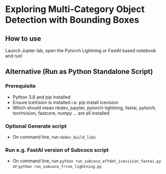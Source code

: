 # Exploring Multi-Category Object Detection with Bounding Boxes



## How to use

Launch Jupter lab, open the Pytorch Lightning or FastAI based notebook and run!

## Alternative (Run as Python Standalone Script)

### Prerequisite
* Python 3.8 and pip installed
* Ensure IceVision is installed i.e. pip install icevision
* Which should mean nbdev, jupyter, pytorch-lightning, fastai, pytorch, torchvision, fastcore, numpy ... are all installed

### Optional Generate script
* On command line, run ```nbdev_build_libs```

### Run e.g. FastAI version of Subcoco script
* On command line, run ```python run_subcoco_effdet_icevision_fastai.py``` or ```python run_subcoco_frcnn_lightning.py```
